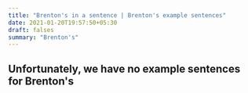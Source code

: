 ```yaml
---
title: "Brenton's in a sentence | Brenton's example sentences"
date: 2021-01-20T19:57:50+05:30
draft: falses
summary: "Brenton's"
---
```

## Unfortunately, we have no example sentences for Brenton's                 
